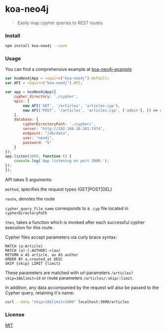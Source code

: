 # koa-neo4j
> Easily map cypher queries to REST routes

### Install
```bash
npm install koa-neo4j --save
```

### Usage
You can find a comprehensive example at [koa-neo4j-example](https://github.com/satratech/koa-neo4j-example) 
```javascript
var koaNeo4jApp = require("koa-neo4j").default;
var API = require("koa-neo4j").API;

var app = koaNeo4jApp({
    cypher_directory: './cypher',
    apis: [
        new API('GET', '/articles', 'articles.cyp'),
        new API('POST', '/articles', 'articles.cyp', ['admin'], () => console.log('/doctors POST served.')),
    ],
    database: {
        cypherDirectoryPath: './cypher/',
        server: "http://192.168.10.101:7474",
        endpoint: "/db/data",
        user: "neo4j",
        password: "k"
    }
});
app.listen(3000, function () {
    console.log('App listening on port 3000.');
});
});
```

API takes 5 arguments:

`method`, specifies the request types (GET|POST|DEL)

`route`, denotes the route

`cypher_query_file_name` corresponds to a `.cyp` file located in `cypherDirectoryPath`

`then`, takes a function which is invoked after each successful cypher execution for this route.

Cypher files accept parameters via curly brace syntax:
```cypher
MATCH (a:Article)
MATCH (a)-[:AUTHOR]->(au)
RETURN a AS article, au AS author
ORDER BY a.created_at DESC
SKIP {skip} LIMIT {limit}
```

These parameters are matched with url parameters `/articles?skip=10&limit=10` or route parameters `/articles/:skip/:limit`.

In addition, any data accompanied by the request will also be passed to the Cypher query, retaining it's name:
```bash
curl --data "skip=10&limit=1000" localhost:3000/articles
```

### License
[MIT](https://github.com/satratech/koa-neo4j/blob/master/LICENSE)
